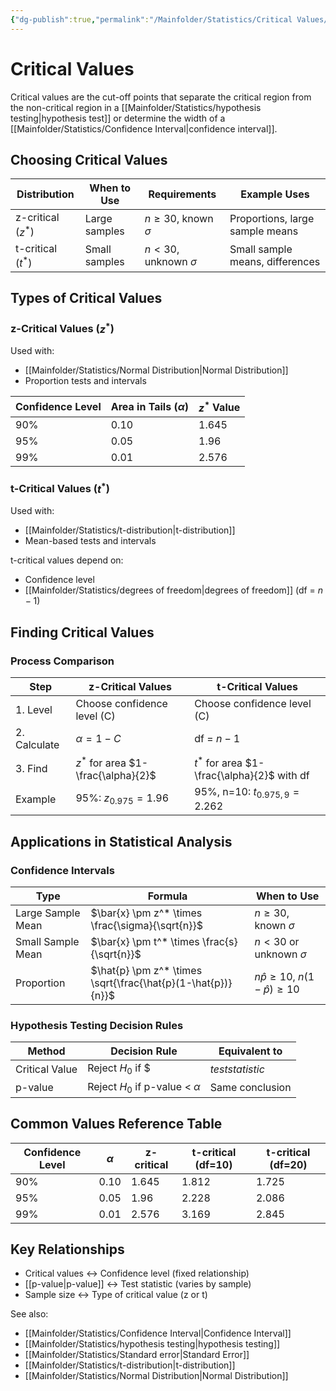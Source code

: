 ```yaml
---
{"dg-publish":true,"permalink":"/Mainfolder/Statistics/Critical Values/"}
---
```


# Critical Values

Critical values are the cut-off points that separate the critical region from the non-critical region in a [[Mainfolder/Statistics/hypothesis testing\|hypothesis test]] or determine the width of a [[Mainfolder/Statistics/Confidence Interval\|confidence interval]].

## Choosing Critical Values

| Distribution | When to Use | Requirements | Example Uses |
|-------------|-------------|--------------|--------------|
| z-critical ($z^*$) | Large samples | $n \geq 30$, known $\sigma$ | Proportions, large sample means |
| t-critical ($t^*$) | Small samples | $n < 30$, unknown $\sigma$ | Small sample means, differences |

## Types of Critical Values

### z-Critical Values ($z^*$)
Used with:
- [[Mainfolder/Statistics/Normal Distribution\|Normal Distribution]]
- Proportion tests and intervals

| Confidence Level | Area in Tails ($\alpha$) | $z^*$ Value |
|-----------------|-------------------------|-------------|
| 90% | 0.10 | 1.645 |
| 95% | 0.05 | 1.96 |
| 99% | 0.01 | 2.576 |

### t-Critical Values ($t^*$)
Used with:
- [[Mainfolder/Statistics/t-distribution\|t-distribution]]
- Mean-based tests and intervals

t-critical values depend on:
- Confidence level
- [[Mainfolder/Statistics/degrees of freedom\|degrees of freedom]] (df = $n-1$)

## Finding Critical Values

### Process Comparison

| Step | z-Critical Values | t-Critical Values |
|------|------------------|-------------------|
| 1. Level | Choose confidence level (C) | Choose confidence level (C) |
| 2. Calculate | $\alpha = 1 - C$ | df = $n-1$ |
| 3. Find | $z^*$ for area $1-\frac{\alpha}{2}$ | $t^*$ for area $1-\frac{\alpha}{2}$ with df |
| Example | 95%: $z_{0.975} = 1.96$ | 95%, n=10: $t_{0.975,9} = 2.262$ |

## Applications in Statistical Analysis

### Confidence Intervals

| Type | Formula | When to Use |
|------|---------|-------------|
| Large Sample Mean | $\bar{x} \pm z^* \times \frac{\sigma}{\sqrt{n}}$ | $n \geq 30$, known $\sigma$ |
| Small Sample Mean | $\bar{x} \pm t^* \times \frac{s}{\sqrt{n}}$ | $n < 30$ or unknown $\sigma$ |
| Proportion | $\hat{p} \pm z^* \times \sqrt{\frac{\hat{p}(1-\hat{p})}{n}}$ | $n\hat{p} \geq 10$, $n(1-\hat{p}) \geq 10$ |

### Hypothesis Testing Decision Rules

| Method | Decision Rule | Equivalent to |
|--------|---------------|---------------|
| Critical Value | Reject $H_0$ if $|$test statistic$| > $ critical value | Two-tailed test |
| p-value | Reject $H_0$ if p-value < $\alpha$ | Same conclusion |

## Common Values Reference Table

| Confidence Level | $\alpha$ | z-critical | t-critical (df=10) | t-critical (df=20) |
|-----------------|----------|-------------|-------------------|-------------------|
| 90% | 0.10 | 1.645 | 1.812 | 1.725 |
| 95% | 0.05 | 1.96 | 2.228 | 2.086 |
| 99% | 0.01 | 2.576 | 3.169 | 2.845 |

## Key Relationships
- Critical values ↔ Confidence level (fixed relationship)
- [[p-value\|p-value]] ↔ Test statistic (varies by sample)
- Sample size ↔ Type of critical value (z or t)

See also:
- [[Mainfolder/Statistics/Confidence Interval\|Confidence Interval]]
- [[Mainfolder/Statistics/hypothesis testing\|hypothesis testing]]
- [[Mainfolder/Statistics/Standard error\|Standard Error]]
- [[Mainfolder/Statistics/t-distribution\|t-distribution]]
- [[Mainfolder/Statistics/Normal Distribution\|Normal Distribution]] 